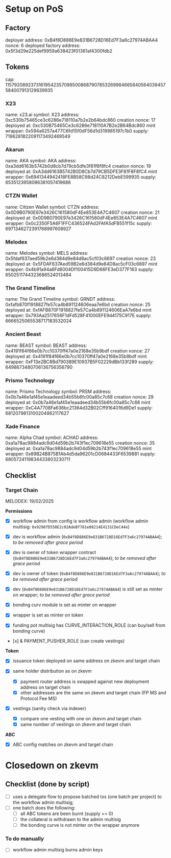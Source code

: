# Setup on PoS

## Factory

deployer address: 0xB4f8D886E9e831B6728D16Ed7F3a6c27974ABAA4
nonce: 6
deployed factory address: 0x5f3d29e225def9959a638423f01361af4300fdb2

## Tokens

cap: 115792089237316195423570985008687907853269984665640564039457584007913129639935

### X23

name: x23.ai
symbol: X23
address: 0xc530b75465ce3c6286e718110a7b2e2b64bdc860
creation nonce: 17
deployed at: 0xc530B75465Ce3c6286e718110A7B2e2B64Bdc860
mint wrapper: 0x594a6257a477C6fd15f0dF56d1d319985197c1b0
supply: 7196281822091173492469549

### Akarun

name: AKA
symbol: AKA
address: 0xa3dd6163b5742b0d8cb7d79cb5dfe3f81f8f8fc4
creation nonce: 19
deployed at: 0xA3dd6163B5742B0D8Cb7d79CB5DFE3F81F8F8fC4
mint wrapper: 0x6941344942418FE8B58C98d24C8212DebE599935
supply: 6535123958086381057419686

### CTZN Wallet

name: Citizen Wallet
symbol: CTZN
address: 0x0D9B0790E97e3426C161580dF4Ee853E4A7C4607
creation nonce: 21
deployed at: 0x0D9B0790E97e3426C161580dF4Ee853E4A7C4607
mint wrapper: 0x0c2350F5A6F1FFC436524FAd2FAfA5dFB551f15c
supply: 6971346272391768997608927

### Melodex

name: Melodex
symbol: MELS
address: 0x5fdaf637aed59b2e6d384d9e84d8ac5cf03c6697
creation nonce: 23
deployed at: 0x5FDAF637Aed59B2e6d384d9e84D8ac5cF03c6697
mint wrapper: 0x4b91a94a6Fd6004Df100415D9D66FE3eD377F163
supply: 6502511744323686524013484

### The Grand Timeline

name: The Grand Timeline
symbol: GRNDT
address: 0xfafb870f1918827fe57ca4b891124606eaa7e6bd
creation nonce: 25
deployed at: 0xfAFB870F1918827fe57Ca4b891124606EaA7e6bd
mint wrapper: 0x793Aa2517656F1dFd528F41000EFE9d4175C917E
supply: 6666525065538717183532024

### Ancient Beast

name: BEAST
symbol: BEAST
address: 0x4191f84f66e0b7cc10370ff47a0e2168e35b9bdf
creation nonce: 27
deployed at: 0x4191f84f66e0b7cc10370ff47a0e2168e35b9bdf
mint wrapper: 0xF13e2BC8Bd790389E10937B5F02229dBb133f289
supply: 6498673480706136756356790

### Prismo Technology

name: Prismo Technology
symbol: PRSM
address: 0x0b7a46e1af45e1eaadeed34b55b6fc00a85c7c68
creation nonce: 29
deployed at: 0x0b7a46e1af45e1eaadeed34b55b6fc00a85c7c68
mint wrapper: 0xC4A7708Fa636bc21364d32B02Cff9164016d9De1
supply: 6812079813100204862117627

### Xade Finance

name: Alpha Chad
symbol: ACHAD
address: 0xa1a78ac9884adc9d04d59b2b743f1ec709618e55
creation nonce: 35
deployed at: 0xa1a78ac9884adc9d04d59b2b743f1ec709618e55
mint wrapper: 0x89B24B875B1Ab4d5da96201cD0684433F6539881
supply: 6805724119834433803230711

## Checklist

### Target Chain

MELODEX: 19/02/2025

**Permissions**

- [x] workflow admin from config is workflow admin (workflow admin multisig: `0x9298fD550E2c02AdeBf781e08214E4131CDeC44e`)
- [x] dev is workflow admin (`0xB4f8D886E9e831B6728D16Ed7F3a6c27974ABAA4`); _to be removed after grace period_
- [x] dev is owner of token wrapper contract (`0xB4f8D886E9e831B6728D16Ed7F3a6c27974ABAA4`); _to be removed after grace period_
- [x] dev is owner of token (`0xB4f8D886E9e831B6728D16Ed7F3a6c27974ABAA4`); _to be removed after grace period_
- [x] dev (`0xB4f8D886E9e831B6728D16Ed7F3a6c27974ABAA4`) is still set as minter on wrapper; _to be removed after grace period_

- [x] bonding curv module is set as minter on wrapper
- [x] wrapper is set as minter on token

- [x] funding pot multisig has CURVE_INTERACTION_ROLE (can buy/sell from bonding curve)
- [x] & PAYMENT_PUSHER_ROLE (can create vestings)

**Token**

- [x] issuance token deployed on same address on zkevm and target chain

- [x] same holder distribution as on zkevm

  - [x] payment router address is swapped against new deployment address on target chain
  - [x] other addresses are the same on zkevm and target chain (FP MS and Protocol Fee MS)

- [x] vestings (sanity check via indexer)

  - [x] compare one vesting with one on zkevm and target chain
  - [x] same number of vestings on zkevm and target chain

**ABC**

- [x] ABC config matches on zkevm and target chain

# Closedown on zkevm

## Checklist (done by script)

- [ ] uses a delegate flow to propose batched txs (one batch per project) to the workflow admin multisig;
- [ ] one batch does the following:
  - [ ] all ABC tokens are been burnt (supply == 0)
  - [ ] the collateral is withdrawn to the admin multisig
  - [ ] the bonding curve is not minter on the wrapper anymore

### To do manually

- [ ] workflow admin multisig burns admin keys
